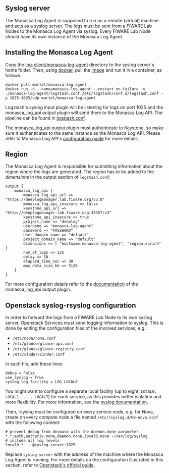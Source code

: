 ## Syslog server
The Monasca Log Agent is supposed to run on a remote (virtual) machine and acts as a syslog server. The logs must be sent from a FIWARE Lab Nodes to the Monasca Log Agent via syslog. Every FIWARE Lab Node should have its own instance of the Monasca Log Agent.

## Installing the Monasca Log Agent
Copy the [log-client/monasca-log-agent][2] directory to the syslog server's home folder. Then, using [docker][1], pull the [image][9] and run it in a container, as follows:

    docker pull martel/monasca-log-agent
    docker run -d --name=monasca-log-agent --restart on-failure -v ./monasca-log-agent/logstash.conf:/etc/logstash/conf.d/logstash.conf -p 1025:1025/udp martel/monasca-log-agent

Logstash's syslog input plugin will be listening for logs on port 1025 and the monasca_log_api output plugin will send them to the Monasca Log API. The pipeline can be found in [logstash.conf][4].

The monasca_log_api output plugin must authenticate to Keystone, so make sure it authenticates to the same instance as the Monasca Log API. Please refer to Monasca Log API's [configuration guide](monasca-log-api.md) for more details.

## Region
The Monasca Log Agent is responsible for submitting information about the region where the logs are generated. The region has to be added to the _dimensions_ in the output section of `logstash.conf`:

    output {
        monasca_log_api {
            monasca_log_api_url => "https://deeplogmanager.lab.fiware.org/v3.0"
            monasca_log_api_insecure => false
            keystone_api_url => "http://deeplogmanager.lab.fiware.org:35357/v3"
            keystone_api_insecure => true
            project_name => "deeplog"
            username => "monasca-log-agent"
            password => "PASSWORD"
            user_domain_name => "default"
            project_domain_name => "default"
            dimensions => [ "hostname:monasca-log-agent", "region:zurich" ]
            num_of_logs => 125
            delay => 10
            elapsed_time_sec => 30
            max_data_size_kb => 5120
        }
    }

For more configuration details refer to the [documentation][5] of the monasca_log_api output plugin.

## Openstack syslog-rsyslog configuration
In order to forward the logs from a FIWARE Lab Node to its own syslog server, Openstack Services must send logging information to syslog. This is done by editing the configuration files of the involved services, e.g.:

+ `/etc/nova/nova.conf`
+ `/etc/glance/glance-api.conf`
+ `/etc/glance/glance-registry.conf`
+ `/etc/cinder/cinder.conf`

In each file, add these lines:

    debug = False
    use_syslog = True
    syslog_log_facility = LOG_LOCAL0

You might want to configure a separate local facility (up to eight: `LOCAL0, LOCAL1, ..., LOCAL7`) for each service, as this provides better isolation and more flexibility. For more information, see the [syslog documentation][8].

Then, rsyslog must be configured on every service node, e.g. for Nova, create on every compute node a file named `/etc/rsyslog.d/60-nova.conf` with the following content:

    # prevent debug from dnsmasq with the daemon.none parameter
    *.*;auth,authpriv.none,daemon.none,local0.none -/var/log/syslog
    # include all log levels
    local0.*    @syslog-server:1025

Replace `syslog-server` with the address of the machine where the Monasca Log Agent is running. For more details on the configuration illustrated in this section, refer to [Openstack's official guide][7].

[1]:https://www.docker.com/
[2]:https://github.com/martel-innovate/deep-log-inspection/tree/master/log-client/monasca-log-agent
[3]:https://github.com/martel-innovate/deep-log-inspection/blob/master/log-client/monasca-log-agent/Dockerfile
[4]:https://github.com/martel-innovate/deep-log-inspection/blob/master/log-client/monasca-log-agent/logstash.conf
[5]:http://www.rubydoc.info/gems/logstash-output-monasca_log_api/0.5.1#Start_logstash_output_plugin
[7]:https://docs.openstack.org/nova/pike/admin/manage-logs.html
[8]:https://en.wikipedia.org/wiki/Syslog
[9]:https://hub.docker.com/r/martel/monasca-log-agent/
